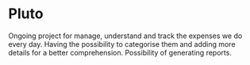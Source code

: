 # Pluto
Ongoing project for manage, understand and track the expenses we do every day. Having the possibility to categorise them and adding more details for a better comprehension. Possibility of generating reports.
